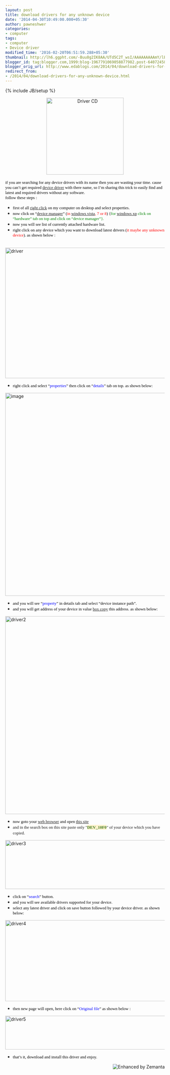 ```yaml
---
layout: post
title: download drivers for any unknown device
date: '2014-04-30T10:49:00.000+05:30'
author: pawneshwer
categories:
- computer
tags:
- computer
- Device driver
modified_time: '2016-02-20T06:51:59.288+05:30'
thumbnail: http://lh6.ggpht.com/-Buu8g2IK8AA/UTd5C2T_wsI/AAAAAAAAAmY/lEDFdf1Xero/s72-c/Driver%252520CD_thumb.gif?imgmax=800
blogger_id: tag:blogger.com,1999:blog-1967791069058877982.post-6407245863202238197
blogger_orig_url: http://www.edablogs.com/2014/04/download-drivers-for-any-unknown-device.html
redirect_from:
- /2014/04/download-drivers-for-any-unknown-device.html
---
```


{% include JB/setup %}

<div dir="ltr" style="text-align: left;" trbidi="on"><div class="separator" style="clear: both; text-align: center;"><a href="http://lh5.ggpht.com/-3boJhULSFeo/UTd5BszP-pI/AAAAAAAAAmQ/CJDqXX4_aBs/s1600-h/Driver%252520CD%25255B2%25255D.gif" style="margin-left: 1em; margin-right: 1em;"><img alt="Driver CD" border="0" src="http://lh6.ggpht.com/-Buu8g2IK8AA/UTd5C2T_wsI/AAAAAAAAAmY/lEDFdf1Xero/Driver%252520CD_thumb.gif?imgmax=800" height="242" style="background-image: none; border-width: 0px; display: inline; padding-left: 0px; padding-right: 0px; padding-top: 0px;" title="Driver CD" width="244" /></a></div><span style="color: black; font-family: Verdana; font-size: small;"></span><br /><span style="color: black; font-family: Verdana; font-size: small;">if you are searching for any device drivers with its name then you are wasting your time. cause you can’t get required <a class="zem_slink" href="http://en.wikipedia.org/wiki/Device_driver" rel="wikipedia" target="_blank" title="Device driver">device driver</a> with there name, so I’m sharing this trick to easily find and latest and required drivers without any software.</span><br /><span style="color: black; font-family: Verdana; font-size: small;">follow these steps :</span><br /><ul><li><span style="color: black; font-family: Verdana; font-size: small;">first of all <a class="zem_slink" href="http://en.wikipedia.org/wiki/Context_menu" rel="wikipedia" target="_blank" title="Context menu">right click</a> on my computer on desktop and select properties.</span> </li><li><span style="color: black; font-family: Verdana; font-size: small;">now click on “<span style="color: blue;"><a class="zem_slink" href="http://en.wikipedia.org/wiki/Device_Manager" rel="wikipedia" target="_blank" title="Device Manager">device manager</a></span>” (<span style="color: red;">in <a class="zem_slink" href="http://www.microsoft.com/windows/windows-vista/default.aspx" rel="homepage" target="_blank" title="Windows Vista">windows vista</a>, 7 or 8</span>) {<span style="color: green;">for <a class="zem_slink" href="http://microsoft.com/windows-xp" rel="homepage" target="_blank" title="Windows XP">windows xp</a> click on “hardware” tab on top and click on “device manager”}.</span></span> </li><li><span style="color: black; font-family: Verdana; font-size: small;">now you will see list of currently attached hardware list.</span> </li><li><span style="color: black; font-family: Verdana; font-size: small;">right click on any device which you want to download latest drivers (<span style="color: red;">it maybe any unknown device</span>). as shown below :</span> </li></ul><br /><a href="http://lh6.ggpht.com/-OIMP94_RrAs/UTd4iX5xTYI/AAAAAAAAAkw/r4whkCO-4ao/s1600-h/driver%25255B3%25255D.jpg"><img alt="driver" border="0" src="http://lh6.ggpht.com/-qMVo5oJLsRY/UTd4jZT566I/AAAAAAAAAk4/wRGwSKIQ2jo/driver_thumb%25255B1%25255D.jpg?imgmax=800" height="411" style="background-image: none; border-bottom-width: 0px; border-left-width: 0px; border-right-width: 0px; border-top-width: 0px; display: inline; padding-left: 0px; padding-right: 0px; padding-top: 0px;" title="driver" width="578" /></a><br /><ul><li><span style="color: black; font-family: Verdana; font-size: small;">right click and select “<span style="color: blue;">properties</span>” then click on “<span style="color: blue;">details</span>” tab on top. as shown below:</span> </li></ul><a href="http://lh6.ggpht.com/-veIK4HB780k/UTd4kJ6eLMI/AAAAAAAAAlA/e5VIc3hwVF4/s1600-h/image%25255B4%25255D.png"><img alt="image" border="0" src="http://lh4.ggpht.com/-rmRcCaCo5Rg/UTd4lXo7VdI/AAAAAAAAAlI/DC5nHKUgReM/image_thumb%25255B2%25255D.png?imgmax=800" height="639" style="background-image: none; border-bottom-width: 0px; border-left-width: 0px; border-right-width: 0px; border-top-width: 0px; display: inline; padding-left: 0px; padding-right: 0px; padding-top: 0px;" title="image" width="551" /></a><br /><ul><li><span style="color: black; font-family: Verdana; font-size: small;">and you will see “<span style="color: blue;">property</span>” in details tab and select “device instance path”.</span> </li><li><span style="color: black; font-family: Verdana; font-size: small;">and you will get address of your device in value <a class="zem_slink" href="http://en.wikipedia.org/wiki/Software_release_life_cycle" rel="wikipedia" target="_blank" title="Software release life cycle">box copy</a> this address. as shown below:</span> </li></ul><a href="http://lh5.ggpht.com/-fa0uvH-KU6Y/UTd4mfzgDTI/AAAAAAAAAlQ/2z_RGzugyxg/s1600-h/driver2%25255B4%25255D.jpg"><img alt="driver2" border="0" src="http://lh4.ggpht.com/-fva0up0Uq1k/UTd4nufe-NI/AAAAAAAAAlY/LCZoWwu_Qyc/driver2_thumb%25255B2%25255D.jpg?imgmax=800" height="623" style="background-image: none; border-bottom-width: 0px; border-left-width: 0px; border-right-width: 0px; border-top-width: 0px; display: inline; padding-left: 0px; padding-right: 0px; padding-top: 0px;" title="driver2" width="538" /></a><br /><ul><li><span style="color: black; font-family: Verdana; font-size: small;">now goto your <a class="zem_slink" href="http://en.wikipedia.org/wiki/Web_browser" rel="wikipedia" target="_blank" title="Web browser">web browser</a> and open <a class="raju" href="http://sh.st/wIXIO" rel="nofollow" target="_blank">this site</a></span> </li><li><span style="font-family: Verdana; font-size: small;">and in the search box on this site paste only "<span style="background-color: #fff2cc;"><span style="color: #38761d;"><b>DEV_10F0</b></span></span>" of your device which you have copied.</span>&nbsp; </li></ul><a href="http://lh3.ggpht.com/-rv2t9hosC90/UTd4or5Z4dI/AAAAAAAAAlg/4v3s3QefXgk/s1600-h/driver3%25255B5%25255D.jpg"><img alt="driver3" border="0" src="http://lh4.ggpht.com/-NdiMLbMEPsQ/UTd4prM2CMI/AAAAAAAAAlo/1ODD11mqR8I/driver3_thumb%25255B3%25255D.jpg?imgmax=800" height="154" style="background-image: none; border-bottom-width: 0px; border-left-width: 0px; border-right-width: 0px; border-top-width: 0px; display: inline; padding-left: 0px; padding-right: 0px; padding-top: 0px;" title="driver3" width="543" /></a><br /><ul><li><span style="color: black; font-family: Verdana; font-size: small;">click on “<span style="color: blue;">search</span>” button.</span> </li><li><span style="color: black; font-family: Verdana; font-size: small;">and you will see available drivers supported for your device.</span> </li><li><span style="color: black; font-family: Verdana; font-size: small;">select any latest driver and click on save button followed by your device driver. as shown below:</span></li></ul><a href="http://lh4.ggpht.com/-c1X1-K9ONvI/UTd4qjCOapI/AAAAAAAAAlw/aFzdFf4k7F8/s1600-h/driver4%25255B4%25255D.jpg"><img alt="driver4" border="0" src="http://lh4.ggpht.com/-g4nh6Q6LGCo/UTd4rsfqYWI/AAAAAAAAAl4/foy2qXaoBZc/driver4_thumb%25255B2%25255D.jpg?imgmax=800" height="255" style="background-image: none; border-bottom-width: 0px; border-left-width: 0px; border-right-width: 0px; border-top-width: 0px; display: inline; padding-left: 0px; padding-right: 0px; padding-top: 0px;" title="driver4" width="507" /></a> <br /><ul><li><span style="color: black; font-family: Verdana; font-size: small;">then new page will open, here click on “<span style="color: blue;">Original file</span>” as shown below :</span> </li></ul><a href="http://lh6.ggpht.com/-Mt62oZnVR4s/UTd4sg0QEBI/AAAAAAAAAmA/y4-41lzotA4/s1600-h/driver5%25255B3%25255D.jpg"><img alt="driver5" border="0" src="http://lh3.ggpht.com/-NLOvPYIz9Ao/UTd4tbHyKdI/AAAAAAAAAmI/bGb8zKov4ds/driver5_thumb%25255B1%25255D.jpg?imgmax=800" height="106" style="background-image: none; border-bottom-width: 0px; border-left-width: 0px; border-right-width: 0px; border-top-width: 0px; display: inline; padding-left: 0px; padding-right: 0px; padding-top: 0px;" title="driver5" width="558" /></a><br /><ul><li><span style="color: black; font-family: Verdana; font-size: small;">that’s it, download and install this driver and enjoy.</span> </li></ul><div class="zemanta-pixie" style="height: 15px; margin-top: 10px;"><a class="zemanta-pixie-a" href="http://www.zemanta.com/?px" title="Enhanced by Zemanta"><img alt="Enhanced by Zemanta" class="zemanta-pixie-img" src="http://img.zemanta.com/zemified_e.png?x-id=89ec3e8e-9e3e-4a39-80e6-244004808f5a" style="border: none; float: right;" /></a></div></div>